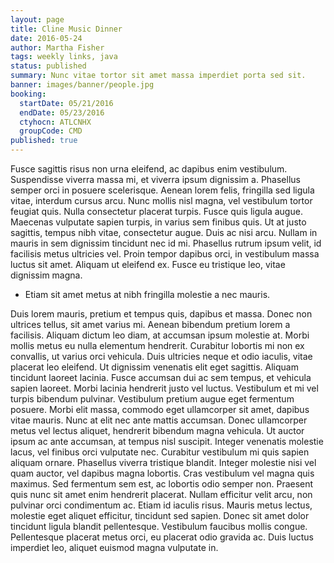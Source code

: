 ```yaml
---
layout: page
title: Cline Music Dinner
date: 2016-05-24
author: Martha Fisher
tags: weekly links, java
status: published
summary: Nunc vitae tortor sit amet massa imperdiet porta sed sit.
banner: images/banner/people.jpg
booking:
  startDate: 05/21/2016
  endDate: 05/23/2016
  ctyhocn: ATLCNHX
  groupCode: CMD
published: true
---
```

Fusce sagittis risus non urna eleifend, ac dapibus enim vestibulum. Suspendisse viverra massa mi, et viverra ipsum dignissim a. Phasellus semper orci in posuere scelerisque. Aenean lorem felis, fringilla sed ligula vitae, interdum cursus arcu. Nunc mollis nisl magna, vel vestibulum tortor feugiat quis. Nulla consectetur placerat turpis. Fusce quis ligula augue. Maecenas vulputate sapien turpis, in varius sem finibus quis. Ut at justo sagittis, tempus nibh vitae, consectetur augue. Duis ac nisi arcu. Nullam in mauris in sem dignissim tincidunt nec id mi. Phasellus rutrum ipsum velit, id facilisis metus ultricies vel. Proin tempor dapibus orci, in vestibulum massa luctus sit amet. Aliquam ut eleifend ex. Fusce eu tristique leo, vitae dignissim magna.

* Etiam sit amet metus at nibh fringilla molestie a nec mauris.

Duis lorem mauris, pretium et tempus quis, dapibus et massa. Donec non ultrices tellus, sit amet varius mi. Aenean bibendum pretium lorem a facilisis. Aliquam dictum leo diam, at accumsan ipsum molestie at. Morbi mollis metus eu nulla elementum hendrerit. Curabitur lobortis mi non ex convallis, ut varius orci vehicula. Duis ultricies neque et odio iaculis, vitae placerat leo eleifend. Ut dignissim venenatis elit eget sagittis. Aliquam tincidunt laoreet lacinia. Fusce accumsan dui ac sem tempus, et vehicula sapien laoreet. Morbi lacinia hendrerit justo vel luctus. Vestibulum et mi vel turpis bibendum pulvinar. Vestibulum pretium augue eget fermentum posuere. Morbi elit massa, commodo eget ullamcorper sit amet, dapibus vitae mauris. Nunc at elit nec ante mattis accumsan.
Donec ullamcorper metus vel lectus aliquet, hendrerit bibendum magna vehicula. Ut auctor ipsum ac ante accumsan, at tempus nisl suscipit. Integer venenatis molestie lacus, vel finibus orci vulputate nec. Curabitur vestibulum mi quis sapien aliquam ornare. Phasellus viverra tristique blandit. Integer molestie nisi vel quam auctor, vel dapibus magna lobortis. Cras vestibulum vel magna quis maximus. Sed fermentum sem est, ac lobortis odio semper non. Praesent quis nunc sit amet enim hendrerit placerat. Nullam efficitur velit arcu, non pulvinar orci condimentum ac. Etiam id iaculis risus. Mauris metus lectus, molestie eget aliquet efficitur, tincidunt sed sapien. Donec sit amet dolor tincidunt ligula blandit pellentesque. Vestibulum faucibus mollis congue. Pellentesque placerat metus orci, eu placerat odio gravida ac. Duis luctus imperdiet leo, aliquet euismod magna vulputate in.
